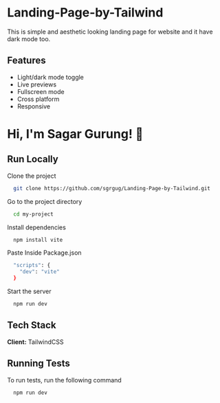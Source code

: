 
# Landing-Page-by-Tailwind

This is simple and aesthetic looking landing page for website and it have dark mode too.

## Features

- Light/dark mode toggle
- Live previews
- Fullscreen mode
- Cross platform
- Responsive


# Hi, I'm Sagar Gurung! 👋


## Run Locally

Clone the project

```bash
  git clone https://github.com/sgrgug/Landing-Page-by-Tailwind.git
```

Go to the project directory

```bash
  cd my-project
```

Install dependencies

```bash
  npm install vite
```

Paste Inside Package.json

```bash
  "scripts": {
    "dev": "vite"
  }
```

Start the server

```bash
  npm run dev
```


## Tech Stack

**Client:** TailwindCSS



## Running Tests

To run tests, run the following command

```bash
  npm run dev
```

